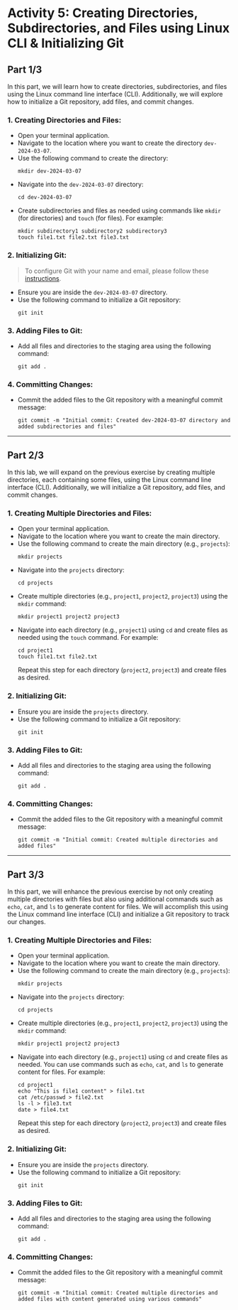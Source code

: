 # Activity 5: Creating Directories, Subdirectories, and Files using Linux CLI & Initializing Git

## Part 1/3

In this part, we will learn how to create directories, subdirectories, and files using the Linux command line interface (CLI). Additionally, we will explore how to initialize a Git repository, add files, and commit changes.


### 1. Creating Directories and Files:
- Open your terminal application.
- Navigate to the location where you want to create the directory `dev-2024-03-07`.
- Use the following command to create the directory:
  ```
  mkdir dev-2024-03-07
  ```
- Navigate into the `dev-2024-03-07` directory:
  ```
  cd dev-2024-03-07
  ```
- Create subdirectories and files as needed using commands like `mkdir` (for directories) and `touch` (for files). For example:
  ```
  mkdir subdirectory1 subdirectory2 subdirectory3
  touch file1.txt file2.txt file3.txt
  ```

### 2. Initializing Git:
> To configure Git with your name and email, please follow these [instructions](./git.md).


- Ensure you are inside the `dev-2024-03-07` directory.
- Use the following command to initialize a Git repository:
  ```
  git init
  ```

### 3. Adding Files to Git:
- Add all files and directories to the staging area using the following command:
  ```
  git add .
  ```

### 4. Committing Changes:
- Commit the added files to the Git repository with a meaningful commit message:
  ```
  git commit -m "Initial commit: Created dev-2024-03-07 directory and added subdirectories and files"
  ```

-----
## Part 2/3

In this lab, we will expand on the previous exercise by creating multiple directories, each containing some files, using the Linux command line interface (CLI). Additionally, we will initialize a Git repository, add files, and commit changes.

### 1. Creating Multiple Directories and Files:
- Open your terminal application.
- Navigate to the location where you want to create the main directory.
- Use the following command to create the main directory (e.g., `projects`):
  ```
  mkdir projects
  ```
- Navigate into the `projects` directory:
  ```
  cd projects
  ```
- Create multiple directories (e.g., `project1`, `project2`, `project3`) using the `mkdir` command:
  ```
  mkdir project1 project2 project3
  ```
- Navigate into each directory (e.g., `project1`) using `cd` and create files as needed using the `touch` command. For example:
  ```
  cd project1
  touch file1.txt file2.txt
  ```
  Repeat this step for each directory (`project2`, `project3`) and create files as desired.

### 2. Initializing Git:
- Ensure you are inside the `projects` directory.
- Use the following command to initialize a Git repository:
  ```
  git init
  ```

### 3. Adding Files to Git:
- Add all files and directories to the staging area using the following command:
  ```
  git add .
  ```

### 4. Committing Changes:
- Commit the added files to the Git repository with a meaningful commit message:
  ```
  git commit -m "Initial commit: Created multiple directories and added files"
  ```

-----
## Part 3/3

In this part, we will enhance the previous exercise by not only creating multiple directories with files but also using additional commands such as `echo`, `cat`, and `ls` to generate content for files. We will accomplish this using the Linux command line interface (CLI) and initialize a Git repository to track our changes.

### 1. Creating Multiple Directories and Files:
- Open your terminal application.
- Navigate to the location where you want to create the main directory.
- Use the following command to create the main directory (e.g., `projects`):
  ```
  mkdir projects
  ```
- Navigate into the `projects` directory:
  ```
  cd projects
  ```
- Create multiple directories (e.g., `project1`, `project2`, `project3`) using the `mkdir` command:
  ```
  mkdir project1 project2 project3
  ```
- Navigate into each directory (e.g., `project1`) using `cd` and create files as needed. You can use commands such as `echo`, `cat`, and `ls` to generate content for files. For example:
  ```
  cd project1
  echo "This is file1 content" > file1.txt
  cat /etc/passwd > file2.txt
  ls -l > file3.txt
  date > file4.txt
  ```
  Repeat this step for each directory (`project2`, `project3`) and create files as desired.

### 2. Initializing Git:
- Ensure you are inside the `projects` directory.
- Use the following command to initialize a Git repository:
  ```
  git init
  ```

### 3. Adding Files to Git:
- Add all files and directories to the staging area using the following command:
  ```
  git add .
  ```

### 4. Committing Changes:
- Commit the added files to the Git repository with a meaningful commit message:
  ```
  git commit -m "Initial commit: Created multiple directories and added files with content generated using various commands"
  ```


